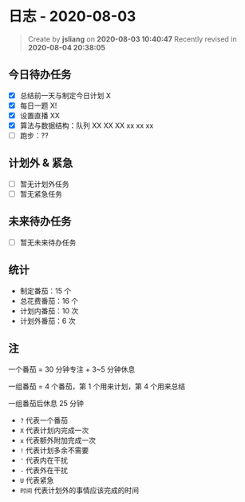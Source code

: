日志 - 2020-08-03
===

> Create by **jsliang** on **2020-08-03 10:40:47**
> Recently revised in **2020-08-04 20:38:05**

## 今日待办任务

* [x] 总结前一天与制定今日计划 X
* [x] 每日一题 X!
* [x] 设置直播 XX
* [x] 算法与数据结构：队列 XX XX XX xx xx xx
* [ ] 跑步：??

## 计划外 & 紧急

* [ ] 暂无计划外任务
* [ ] 暂无紧急任务

## 未来待办任务

* [ ] 暂无未来待办任务

## 统计

* 制定番茄：15 个
* 总花费番茄：16 个
* 计划内番茄：10 次
* 计划外番茄：6 次

## 注

一个番茄 = 30 分钟专注 + 3~5 分钟休息

一组番茄 = 4 个番茄，第 1 个用来计划，第 4 个用来总结

一组番茄后休息 25 分钟

* `?` 代表一个番茄
* `X` 代表计划内完成一次
* `x` 代表额外附加完成一次
* `!` 代表计划多余不需要
* `'` 代表内在干扰
* `-` 代表外在干扰
* `U` 代表紧急
* `时间` 代表计划外的事情应该完成的时间
